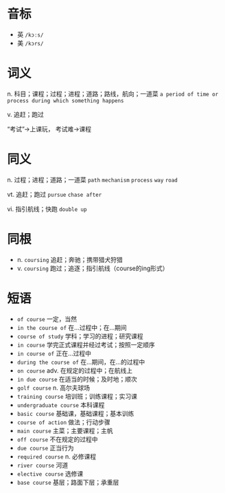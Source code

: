 # 音标

- 英 `/kɔːs/`
- 美 `/kɔrs/`

# 词义

n. 科目；课程；过程；进程；道路；路线，航向；一道菜
`a period of time or process during which something happens`

v. 追赶；跑过




“考试”→上课玩， 考试难→课程

# 同义

n. 过程；进程；道路；一道菜
`path` `mechanism` `process` `way` `road`

vt. 追赶；跑过
`pursue` `chase after`

vi. 指引航线；快跑
`double up`

# 同根

- n. `coursing` 追赶；奔驰；携带猎犬狩猎
- v. `coursing` 跑过；追逐；指引航线（course的ing形式）

# 短语

- `of course` 一定，当然
- `in the course of` 在…过程中；在…期间
- `course of study` 学科；学习的进程；研究课程
- `in course` 学完正式课程并经过考试；按照一定顺序
- `in course of` 正在…过程中
- `during the course of` 在…期间，在…的过程中
- `on course` adv. 在规定的过程中；在航线上
- `in due course` 在适当的时候；及时地；顺次
- `golf course` n. 高尔夫球场
- `training course` 培训班；训练课程；实习课
- `undergraduate course` 本科课程
- `basic course` 基础课，基础课程；基本训练
- `course of action` 做法；行动步骤
- `main course` 主菜；主要课程；主帆
- `off course` 不在规定的过程中
- `due course` 正当行为
- `required course` n. 必修课程
- `river course` 河道
- `elective course` 选修课
- `base course` 基层；路面下层；承重层

